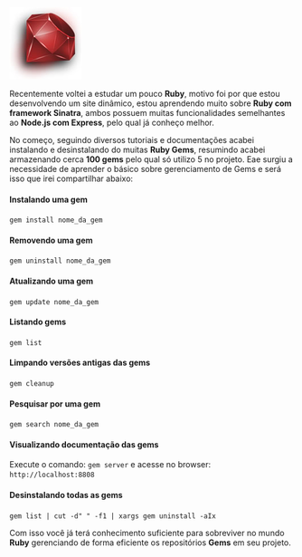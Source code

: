 ![Ruby Gems](images/ruby.jpg "Ruby Gems")

Recentemente voltei a estudar um pouco **Ruby**, motivo foi por que estou desenvolvendo um site dinâmico, estou aprendendo muito sobre **Ruby com framework Sinatra**, ambos possuem muitas funcionalidades semelhantes ao **Node.js com Express**, pelo qual já conheço melhor.

No começo, seguindo diversos tutoriais e documentações acabei instalando e desinstalando do muitas **Ruby Gems**, resumindo acabei armazenando cerca **100 gems** pelo qual só utilizo 5 no projeto. Eae surgiu a necessidade de aprender o básico sobre gerenciamento de Gems e será isso que irei compartilhar abaixo:

#### Instalando uma gem

`gem install nome_da_gem`

#### Removendo uma gem

`gem uninstall nome_da_gem`

#### Atualizando uma gem

`gem update nome_da_gem`

#### Listando gems

`gem list`

#### Limpando versões antigas das gems

`gem cleanup`

#### Pesquisar por uma gem

`gem search nome_da_gem`

#### Visualizando documentação das gems

Execute o comando: `gem server` e acesse no browser: `http://localhost:8808`

#### Desinstalando todas as gems

`gem list | cut -d" " -f1 | xargs gem uninstall -aIx`

Com isso você já terá conhecimento suficiente para sobreviver no mundo **Ruby** gerenciando de forma eficiente os repositórios **Gems** em seu projeto.